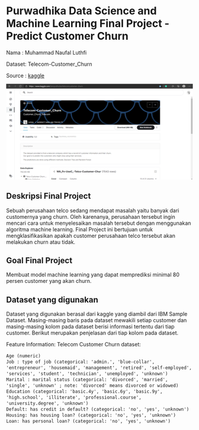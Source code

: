 # Purwadhika Data Science and Machine Learning Final Project - Predict Customer Churn

Nama : Muhammad Naufal Luthfi

Dataset: Telecom-Customer_Churn

Source : [kaggle](https://www.kaggle.com/lampubhutia/telecomcustomer-churn)

![](https://github.com/sirnaufal/Final-Project/blob/main/image/kaggle.png)

Deskripsi Final Project
--- 
Sebuah perusahaan telco sedang mendapat masalah yaitu banyak dari customernya yang churn. Oleh karenanya, perusahaan tersebut ingin mencari cara untuk menyelesaikan masalah tersebut dengan menggunakan algoritma machine learning.
Final Project ini bertujuan untuk mengklasifikasikan apakah customer perusahaan telco tersebut akan melakukan churn atau tidak.

Goal Final Project
--- 
Membuat model machine learning yang dapat memprediksi minimal 80 persen customer yang akan churn.

Dataset yang digunakan
--- 
Dataset yang digunakan berasal dari kaggle yang diambil dari IBM Sample Dataset. Masing-masing baris pada dataset mewakili setiap customer dan masing-masing kolom pada dataset berisi informasi tertentu dari tiap customer. Berikut merupakan penjelasan dari tiap kolom pada dataset.

Feature Information:
Telecom Customer Churn dataset:

    Age (numeric)
    Job : type of job (categorical: 'admin.', 'blue-collar', 'entrepreneur', 'housemaid', 'management', 'retired', 'self-employed', 'services', 'student', 'technician', 'unemployed', 'unknown')
    Marital : marital status (categorical: 'divorced', 'married', 'single', 'unknown' ; note: 'divorced' means divorced or widowed)
    Education (categorical: 'basic.4y', 'basic.6y', 'basic.9y', 'high.school', 'illiterate', 'professional.course', 'university.degree', 'unknown')
    Default: has credit in default? (categorical: 'no', 'yes', 'unknown')
    Housing: has housing loan? (categorical: 'no', 'yes', 'unknown')
    Loan: has personal loan? (categorical: 'no', 'yes', 'unknown')
